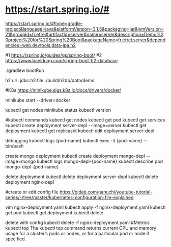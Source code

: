 # https://start.spring.io/#

https://start.spring.io/#!type=gradle-project&language=java&platformVersion=3.1.5&packaging=jar&jvmVersion=21&groupId=fr.efrei&artifactId=server&name=server&description=Demo%20project%20for%20Spring%20Boot&packageName=fr.efrei.server&dependencies=web,devtools,data-jpa,h2



#1 https://spring.io/guides/gs/spring-boot/
#2 https://www.baeldung.com/spring-boot-h2-database

./gradlew bootRun

h2 url: jdbc:h2:file:./build/h2db/data/demo


#K8s
https://minikube.sigs.k8s.io/docs/drivers/docker/

minikube start --driver=docker

kubectl get nodes
minikube status
kubectl version

#kubectl commands
kubectl get nodes
kubectl get pod
kubectl get services
kubectl create deployment server-depl --image=server
kubectl get deployment
kubectl get replicaset
kubectl edit deployment server-depl

debugging
kubectl logs {pod-name}
kubectl exec -it {pod-name} -- bin/bash

create mongo deployment
kubectl create deployment mongo-depl --image=mongo
kubectl logs mongo-depl-{pod-name}
kubectl describe pod mongo-depl-{pod-name}

delete deployment
kubectl delete deployment server-depl
kubectl delete deployment nginx-depl

#create or edit config file
https://gitlab.com/nanuchi/youtube-tutorial-series/-/tree/master/kubernetes-configuration-file-explained

vim nginx-deployment.yaml
kubectl apply -f nginx-deployment.yaml
kubectl get pod
kubectl get deployment
kubectl delete <POD>

delete with config
kubectl delete -f nginx-deployment.yaml
#Metrics
kubectl top The kubectl top command returns current CPU and memory usage for a cluster’s pods or nodes, or for a particular pod or node if specified.
